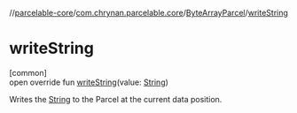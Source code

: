 //[parcelable-core](../../../index.md)/[com.chrynan.parcelable.core](../index.md)/[ByteArrayParcel](index.md)/[writeString](write-string.md)

# writeString

[common]\
open override fun [writeString](write-string.md)(value: [String](https://kotlinlang.org/api/latest/jvm/stdlib/kotlin/-string/index.html))

Writes the [String](write-string.md) to the Parcel at the current data position.
